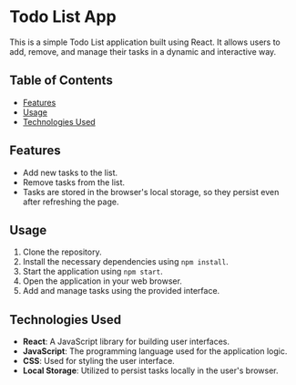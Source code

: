 # Todo List App

This is a simple Todo List application built using React. It allows users to add, remove, and manage their tasks in a dynamic and interactive way.

## Table of Contents

- [Features](#features)
- [Usage](#usage)
- [Technologies Used](#technologies-used)

## Features

- Add new tasks to the list.
- Remove tasks from the list.
- Tasks are stored in the browser's local storage, so they persist even after refreshing the page.

## Usage

1. Clone the repository.
2. Install the necessary dependencies using `npm install`.
3. Start the application using `npm start`.
4. Open the application in your web browser.
5. Add and manage tasks using the provided interface.

## Technologies Used

- **React**: A JavaScript library for building user interfaces.
- **JavaScript**: The programming language used for the application logic.
- **CSS**: Used for styling the user interface.
- **Local Storage**: Utilized to persist tasks locally in the user's browser.
